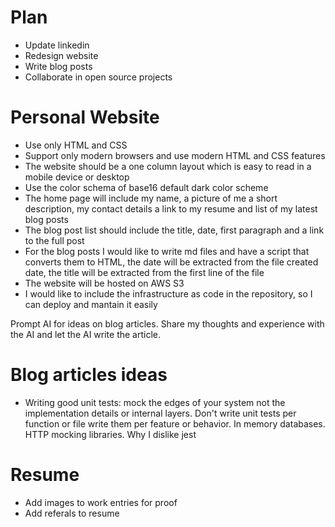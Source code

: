 # Plan
- Update linkedin
- Redesign website
- Write blog posts
- Collaborate in open source projects

# Personal Website
- Use only HTML and CSS
- Support only modern browsers and use modern HTML and CSS features
- The website should be a one column layout which is easy to read in a mobile device or desktop
- Use the color schema of base16 default dark color scheme
- The home page will include my name, a picture of me a short description, my contact details a link to my resume and list of my latest blog posts
- The blog post list should include the title, date, first paragraph and a link to the full post
- For the blog posts I would like to write md files and have a script that converts them to HTML, the date will be extracted from the file created date, the title will be extracted from the first line of the file
- The website will be hosted on AWS S3
- I would like to include the infrastructure as code in the repository, so I can deploy and mantain it easily


Prompt AI for ideas on blog articles.
Share my thoughts and experience with the AI and let the AI write the article.

# Blog articles ideas
- Writing good unit tests: mock the edges of your system not the implementation details or internal layers. Don't write unit tests per function or file write them per feature or behavior. In memory databases. HTTP mocking libraries. Why I dislike jest

# Resume
- Add images to work entries for proof
- Add referals to resume
